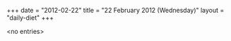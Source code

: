 +++
date = "2012-02-22"
title = "22 February 2012 (Wednesday)"
layout = "daily-diet"
+++


\<no entries\>
